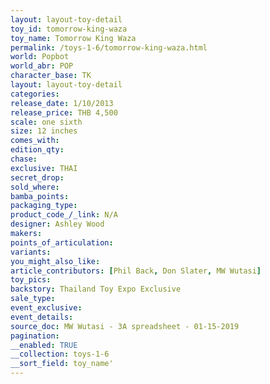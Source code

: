 ```yaml
---
layout: layout-toy-detail 
toy_id: tomorrow-king-waza
toy_name: Tomorrow King Waza
permalink: /toys-1-6/tomorrow-king-waza.html
world: Popbot
world_abr: POP
character_base: TK
layout: layout-toy-detail
categories: 
release_date: 1/10/2013
release_price: THB 4,500
scale: one sixth
size: 12 inches
comes_with: 
edition_qty: 
chase: 
exclusive: THAI
secret_drop: 
sold_where: 
bamba_points: 
packaging_type: 
product_code_/_link: N/A
designer: Ashley Wood
makers: 
points_of_articulation: 
variants: 
you_might_also_like: 
article_contributors: [Phil Back, Don Slater, MW Wutasi]
toy_pics: 
backstory: Thailand Toy Expo Exclusive
sale_type: 
event_exclusive: 
event_details: 
source_doc: MW Wutasi - 3A spreadsheet - 01-15-2019
pagination: 
__enabled: TRUE
__collection: toys-1-6
__sort_field: toy_name'
---
```

